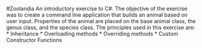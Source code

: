 #Zoolandia
  An introductory exercise to C#. The objective of the exercise was to create a command line application that builds an animal based on user input. Properties of the animal are placed on the base animal class, the genus class, and the species class. The principles used in this exercise are: 
    * Inheritance 
    * Overloading methods
    * Overriding methods
    * Custom Constructor Functions
